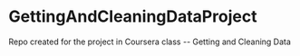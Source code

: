 # GettingAndCleaningDataProject
Repo created for the project in Coursera class -- Getting and Cleaning Data 


